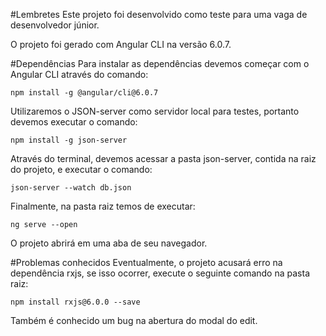 #Lembretes
Este projeto foi desenvolvido como teste para uma vaga de desenvolvedor júnior.

O projeto foi gerado com Angular CLI na versão 6.0.7.

#Dependências
Para instalar as dependências devemos começar com o Angular CLI através do comando:

````
npm install -g @angular/cli@6.0.7
````

Utilizaremos o JSON-server como servidor local para testes, portanto devemos executar o comando:

````
npm install -g json-server
````

Através do terminal, devemos acessar a pasta json-server, contida na raiz do projeto, e executar o comando:

````
json-server --watch db.json
````

Finalmente, na pasta raiz temos de executar:

````
ng serve --open
````

O projeto abrirá em uma aba de seu navegador.

#Problemas conhecidos
Eventualmente, o projeto acusará erro na dependência rxjs, se isso ocorrer, execute o seguinte comando na pasta raiz:

````
npm install rxjs@6.0.0 --save
````

Também é conhecido um bug na abertura do modal do edit.
